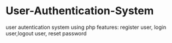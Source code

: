 # User-Authentication-System
user autentication system using php
features: register user, login user,logout user, reset password 
          
